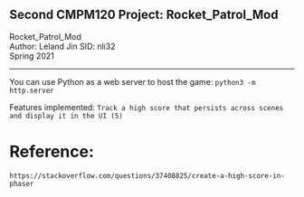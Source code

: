 ## Second CMPM120 Project: Rocket_Patrol_Mod
Rocket_Patrol_Mod \
Author: Leland Jin 
SID:    nli32 \
Spring 2021  

---

You can use Python as a web server to host the game:
`python3 -m http.server`


Features implemented:
`Track a high score that persists across scenes and display it in the UI (5)`

# Reference:
`https://stackoverflow.com/questions/37408825/create-a-high-score-in-phaser`
